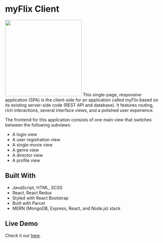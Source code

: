 # myFlix Client
<img src="https://i.imgur.com/xBEI9ZG.png" height="250">
This single-page, responsive application  (SPA) is the client-side for an application called myFlix based on its existing server-side code (REST API and database). It features  routing, rich interactions, several interface views, and a polished user experience.

The frontend for this application consists of one main view that switches between the following subviews:
- A login view
- A user registration view
- A single movie view
- A genre view
- A director view
- A profile view

## Built With
- JavaScript,  HTML, SCSS
- React, React Redux
- Styled with React Bootstrap
- Built with Parcel
- MERN (MongoDB, Express, React, and Node.js) stack

## Live Demo
Check it out [here](https://myghibli.netlify.app/).
